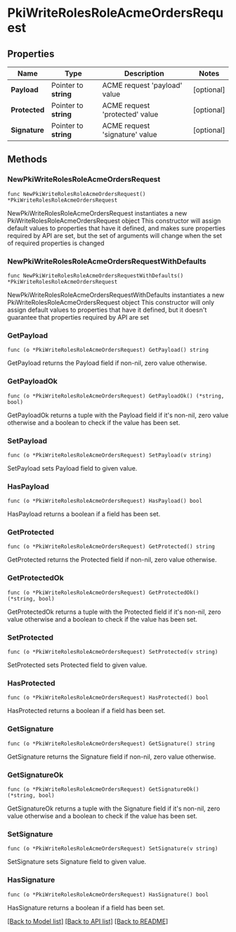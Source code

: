 # PkiWriteRolesRoleAcmeOrdersRequest


## Properties

Name | Type | Description | Notes
------------ | ------------- | ------------- | -------------
**Payload** | Pointer to **string** | ACME request &#x27;payload&#x27; value | [optional] 
**Protected** | Pointer to **string** | ACME request &#x27;protected&#x27; value | [optional] 
**Signature** | Pointer to **string** | ACME request &#x27;signature&#x27; value | [optional] 



## Methods


### NewPkiWriteRolesRoleAcmeOrdersRequest

`func NewPkiWriteRolesRoleAcmeOrdersRequest() *PkiWriteRolesRoleAcmeOrdersRequest`

NewPkiWriteRolesRoleAcmeOrdersRequest instantiates a new PkiWriteRolesRoleAcmeOrdersRequest object
This constructor will assign default values to properties that have it defined,
and makes sure properties required by API are set, but the set of arguments
will change when the set of required properties is changed

### NewPkiWriteRolesRoleAcmeOrdersRequestWithDefaults

`func NewPkiWriteRolesRoleAcmeOrdersRequestWithDefaults() *PkiWriteRolesRoleAcmeOrdersRequest`

NewPkiWriteRolesRoleAcmeOrdersRequestWithDefaults instantiates a new PkiWriteRolesRoleAcmeOrdersRequest object
This constructor will only assign default values to properties that have it defined,
but it doesn't guarantee that properties required by API are set


### GetPayload

`func (o *PkiWriteRolesRoleAcmeOrdersRequest) GetPayload() string`

GetPayload returns the Payload field if non-nil, zero value otherwise.

### GetPayloadOk

`func (o *PkiWriteRolesRoleAcmeOrdersRequest) GetPayloadOk() (*string, bool)`

GetPayloadOk returns a tuple with the Payload field if it's non-nil, zero value otherwise
and a boolean to check if the value has been set.

### SetPayload

`func (o *PkiWriteRolesRoleAcmeOrdersRequest) SetPayload(v string)`

SetPayload sets Payload field to given value.


### HasPayload

`func (o *PkiWriteRolesRoleAcmeOrdersRequest) HasPayload() bool`

HasPayload returns a boolean if a field has been set.




### GetProtected

`func (o *PkiWriteRolesRoleAcmeOrdersRequest) GetProtected() string`

GetProtected returns the Protected field if non-nil, zero value otherwise.

### GetProtectedOk

`func (o *PkiWriteRolesRoleAcmeOrdersRequest) GetProtectedOk() (*string, bool)`

GetProtectedOk returns a tuple with the Protected field if it's non-nil, zero value otherwise
and a boolean to check if the value has been set.

### SetProtected

`func (o *PkiWriteRolesRoleAcmeOrdersRequest) SetProtected(v string)`

SetProtected sets Protected field to given value.


### HasProtected

`func (o *PkiWriteRolesRoleAcmeOrdersRequest) HasProtected() bool`

HasProtected returns a boolean if a field has been set.




### GetSignature

`func (o *PkiWriteRolesRoleAcmeOrdersRequest) GetSignature() string`

GetSignature returns the Signature field if non-nil, zero value otherwise.

### GetSignatureOk

`func (o *PkiWriteRolesRoleAcmeOrdersRequest) GetSignatureOk() (*string, bool)`

GetSignatureOk returns a tuple with the Signature field if it's non-nil, zero value otherwise
and a boolean to check if the value has been set.

### SetSignature

`func (o *PkiWriteRolesRoleAcmeOrdersRequest) SetSignature(v string)`

SetSignature sets Signature field to given value.


### HasSignature

`func (o *PkiWriteRolesRoleAcmeOrdersRequest) HasSignature() bool`

HasSignature returns a boolean if a field has been set.









[[Back to Model list]](../README.md#documentation-for-models) [[Back to API list]](../README.md#documentation-for-api-endpoints) [[Back to README]](../README.md)


